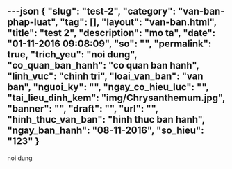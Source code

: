 ---json
{
    "slug": "test-2",
    "category": "van-ban-phap-luat",
    "tag": [],
    "layout": "van-ban.html",
    "title": "test 2",
    "description": "mo ta",
    "date": "01-11-2016 09:08:09",
    "so": "",
    "permalink": true,
    "trich_yeu": "noi dung",
    "co_quan_ban_hanh": "co quan ban hanh",
    "linh_vuc": "chinh tri",
    "loai_van_ban": "van ban",
    "nguoi_ky": "",
    "ngay_co_hieu_luc": "",
    "tai_lieu_dinh_kem": "img/Chrysanthemum.jpg",
    "banner": "",
    "draft": "",
    "url": "",
    "hinh_thuc_van_ban": "hinh thuc ban hanh",
    "ngay_ban_hanh": "08-11-2016",
    "so_hieu": "123"
}
---
noi dung